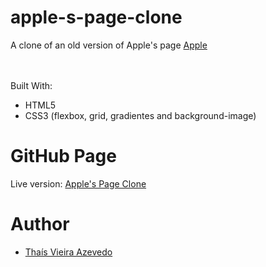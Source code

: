 # apple-s-page-clone




A clone of an old version of Apple's page <a href="https://web.archive.org/web/20140301004610/http://www.apple.com/">Apple</a><br>

<br><br>
Built With:
* HTML5
* CSS3 (flexbox, grid, gradientes and background-image) 

# GitHub Page
Live version: <a href="https://raw.githack.com/thsvr/apple-s-page-clone/main/index.html">Apple's Page Clone</a>

# Author
* <a href="https://github.com/thsvr">Thaís Vieira Azevedo</a>
